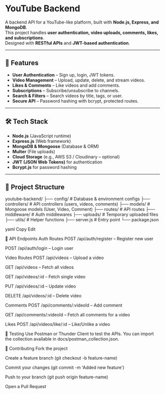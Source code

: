 # YouTube Backend

A backend API for a YouTube-like platform, built with **Node.js, Express, and MongoDB**.  
This project handles **user authentication, video uploads, comments, likes, and subscriptions**.  
Designed with **RESTful APIs** and **JWT-based authentication**.

---

## 🚀 Features
- **User Authentication** – Sign up, login, JWT tokens.
- **Video Management** – Upload, update, delete, and stream videos.
- **Likes & Comments** – Like videos and add comments.
- **Subscriptions** – Subscribe/unsubscribe to channels.
- **Search & Filters** – Search videos by title, tags, or user.
- **Secure API** – Password hashing with bcrypt, protected routes.

---

## 🛠 Tech Stack
- **Node.js** (JavaScript runtime)
- **Express.js** (Web framework)
- **MongoDB & Mongoose** (Database & ORM)
- **Multer** (File uploads)
- **Cloud Storage** (e.g., AWS S3 / Cloudinary – optional)
- **JWT (JSON Web Tokens)** for authentication
- **Bcrypt.js** for password hashing

---

## 📂 Project Structure
youtube-backend/
├── config/ # Database & environment configs
├── controllers/ # API controllers (users, videos, comments)
├── models/ # Mongoose models (User, Video, Comment)
├── routes/ # API routes
├── middleware/ # Auth middlewares
├── uploads/ # Temporary uploaded files
├── utils/ # Helper functions
├── server.js # Entry point
└── package.json

yaml
Copy
Edit

📡 API Endpoints
Auth Routes
POST /api/auth/register – Register new user

POST /api/auth/login – Login user

Video Routes
POST /api/videos – Upload a video

GET /api/videos – Fetch all videos

GET /api/videos/:id – Fetch single video

PUT /api/videos/:id – Update video

DELETE /api/videos/:id – Delete video

Comments
POST /api/comments/:videoId – Add comment

GET /api/comments/:videoId – Fetch all comments for a video

Likes
POST /api/videos/like/:id – Like/Unlike a video

🧪 Testing
Use Postman or Thunder Client to test the APIs.
You can import the collection available in docs/postman_collection.json.

🤝 Contributing
Fork the project

Create a feature branch (git checkout -b feature-name)

Commit your changes (git commit -m 'Added new feature')

Push to your branch (git push origin feature-name)

Open a Pull Request


